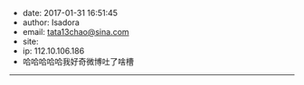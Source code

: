 - date: 2017-01-31 16:51:45
- author: Isadora
- email: tata13chao@sina.com
- site: 
- ip: 112.10.106.186
- 哈哈哈哈哈我好奇微博吐了啥槽
- - - - - - - - - - - - - - - -
